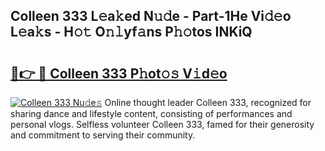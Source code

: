 ## Colleen 333 L𝚎a𝚔ed N𝚞𝚍e - Part-1He Vi𝚍𝚎o L𝚎a𝚔s - H𝚘𝚝 O𝚗𝚕yf𝚊ns P𝚑𝚘tos INKiQ

# <h2><a href="http://kfc0nl.oniu.top/?m=Colleen+333">🔗👉 🔴 Colleen 333 P𝚑ot𝚘𝚜 V𝚒d𝚎o</a></h2>

[![Colleen 333 Nu𝚍e𝚜](https://i.imgur.com/0qMVB7G.gif)](http://kfc0nl.oniu.top/?m=Colleen+333)
Online thought leader Colleen 333, recognized for sharing dance and lifestyle content, consisting of performances and personal vlogs. Selfless volunteer Colleen 333, famed for their generosity and commitment to serving their community.  
